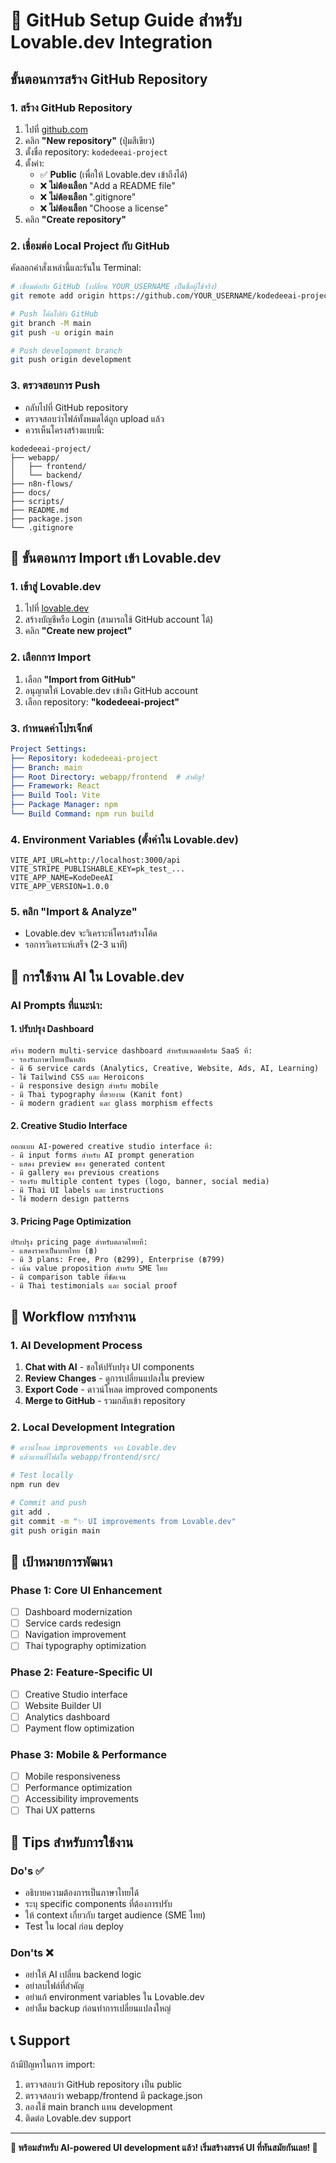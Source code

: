 # 🚀 GitHub Setup Guide สำหรับ Lovable.dev Integration

## ขั้นตอนการสร้าง GitHub Repository

### 1. สร้าง GitHub Repository
1. ไปที่ [github.com](https://github.com)
2. คลิก **"New repository"** (ปุ่มสีเขียว)
3. ตั้งชื่อ repository: `kodedeeai-project`
4. ตั้งค่า:
   - ✅ **Public** (เพื่อให้ Lovable.dev เข้าถึงได้)
   - ❌ **ไม่ต้องเลือก** "Add a README file" 
   - ❌ **ไม่ต้องเลือก** ".gitignore"
   - ❌ **ไม่ต้องเลือก** "Choose a license"
5. คลิก **"Create repository"**

### 2. เชื่อมต่อ Local Project กับ GitHub

คัดลอกคำสั่งเหล่านี้และรันใน Terminal:

```bash
# เชื่อมต่อกับ GitHub (เปลี่ยน YOUR_USERNAME เป็นชื่อผู้ใช้จริง)
git remote add origin https://github.com/YOUR_USERNAME/kodedeeai-project.git

# Push โค้ดไปยัง GitHub
git branch -M main
git push -u origin main

# Push development branch
git push origin development
```

### 3. ตรวจสอบการ Push
- กลับไปที่ GitHub repository
- ตรวจสอบว่าไฟล์ทั้งหมดได้ถูก upload แล้ว
- ควรเห็นโครงสร้างแบบนี้:

```
kodedeeai-project/
├── webapp/
│   ├── frontend/
│   └── backend/
├── n8n-flows/
├── docs/
├── scripts/
├── README.md
├── package.json
└── .gitignore
```

## 🎯 ขั้นตอนการ Import เข้า Lovable.dev

### 1. เข้าสู่ Lovable.dev
1. ไปที่ [lovable.dev](https://lovable.dev)
2. สร้างบัญชีหรือ Login (สามารถใช้ GitHub account ได้)
3. คลิก **"Create new project"**

### 2. เลือกการ Import
1. เลือก **"Import from GitHub"**
2. อนุญาตให้ Lovable.dev เข้าถึง GitHub account
3. เลือก repository: **"kodedeeai-project"**

### 3. กำหนดค่าโปรเจ็กต์
```yaml
Project Settings:
├── Repository: kodedeeai-project
├── Branch: main
├── Root Directory: webapp/frontend  # สำคัญ!
├── Framework: React
├── Build Tool: Vite
├── Package Manager: npm
└── Build Command: npm run build
```

### 4. Environment Variables (ตั้งค่าใน Lovable.dev)
```env
VITE_API_URL=http://localhost:3000/api
VITE_STRIPE_PUBLISHABLE_KEY=pk_test_...
VITE_APP_NAME=KodeDeeAI
VITE_APP_VERSION=1.0.0
```

### 5. คลิก "Import & Analyze"
- Lovable.dev จะวิเคราะห์โครงสร้างโค้ด
- รอการวิเคราะห์เสร็จ (2-3 นาที)

## 🤖 การใช้งาน AI ใน Lovable.dev

### AI Prompts ที่แนะนำ:

#### 1. ปรับปรุง Dashboard
```
สร้าง modern multi-service dashboard สำหรับแพลตฟอร์ม SaaS ที่:
- รองรับภาษาไทยเป็นหลัก
- มี 6 service cards (Analytics, Creative, Website, Ads, AI, Learning)
- ใช้ Tailwind CSS และ Heroicons
- มี responsive design สำหรับ mobile
- มี Thai typography ที่สวยงาม (Kanit font)
- มี modern gradient และ glass morphism effects
```

#### 2. Creative Studio Interface
```
ออกแบบ AI-powered creative studio interface ที่:
- มี input forms สำหรับ AI prompt generation
- แสดง preview ของ generated content
- มี gallery ของ previous creations
- รองรับ multiple content types (logo, banner, social media)
- มี Thai UI labels และ instructions
- ใช้ modern design patterns
```

#### 3. Pricing Page Optimization
```
ปรับปรุง pricing page สำหรับตลาดไทยที่:
- แสดงราคาเป็นบาทไทย (฿)
- มี 3 plans: Free, Pro (฿299), Enterprise (฿799)
- เน้น value proposition สำหรับ SME ไทย
- มี comparison table ที่ชัดเจน
- มี Thai testimonials และ social proof
```

## 🔄 Workflow การทำงาน

### 1. AI Development Process
1. **Chat with AI** - ขอให้ปรับปรุง UI components
2. **Review Changes** - ดูการเปลี่ยนแปลงใน preview
3. **Export Code** - ดาวน์โหลด improved components
4. **Merge to GitHub** - รวมกลับเข้า repository

### 2. Local Development Integration
```bash
# ดาวน์โหลด improvements จาก Lovable.dev
# แล้วแทนที่ไฟล์ใน webapp/frontend/src/

# Test locally
npm run dev

# Commit and push
git add .
git commit -m "✨ UI improvements from Lovable.dev"
git push origin main
```

## 🎯 เป้าหมายการพัฒนา

### Phase 1: Core UI Enhancement
- [ ] Dashboard modernization
- [ ] Service cards redesign
- [ ] Navigation improvement
- [ ] Thai typography optimization

### Phase 2: Feature-Specific UI
- [ ] Creative Studio interface
- [ ] Website Builder UI
- [ ] Analytics dashboard
- [ ] Payment flow optimization

### Phase 3: Mobile & Performance
- [ ] Mobile responsiveness
- [ ] Performance optimization
- [ ] Accessibility improvements
- [ ] Thai UX patterns

## 🚨 Tips สำหรับการใช้งาน

### Do's ✅
- อธิบายความต้องการเป็นภาษาไทยได้
- ระบุ specific components ที่ต้องการปรับ
- ให้ context เกี่ยวกับ target audience (SME ไทย)
- Test ใน local ก่อน deploy

### Don'ts ❌
- อย่าให้ AI เปลี่ยน backend logic
- อย่าลบไฟล์ที่สำคัญ
- อย่าแก้ environment variables ใน Lovable.dev
- อย่าลืม backup ก่อนทำการเปลี่ยนแปลงใหญ่

## 📞 Support

ถ้ามีปัญหาในการ import:
1. ตรวจสอบว่า GitHub repository เป็น public
2. ตรวจสอบว่า webapp/frontend มี package.json
3. ลองใช้ main branch แทน development
4. ติดต่อ Lovable.dev support

---

**🎨 พร้อมสำหรับ AI-powered UI development แล้ว! เริ่มสร้างสรรค์ UI ที่ทันสมัยกันเลย! 🚀**
